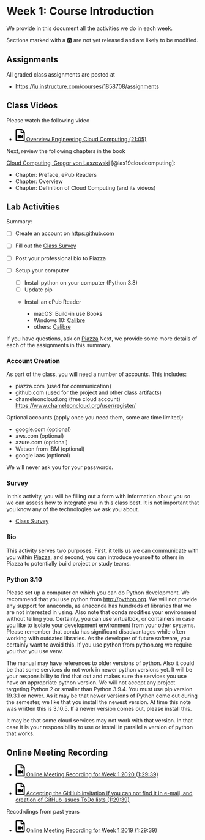 # Week 1: Course Introduction

We provide in this document all the activities we do in each week.

Sections marked with a :o2: are not yet released and are likely to be
modified. 

## Assignments

All graded class assignments are posted at

<!--
* <https://iu.instructure.com/courses/1822529/assignments>
-->

* <https://iu.instructure.com/courses/1858708/assignments>

## Class Videos

Please watch the following video

* [![Video](images/video.png) Overview Engineering Cloud Computing (21:05)](https://www.youtube.com/watch?v=PU93waozGJk)

Next, review the following chapters in the book 

[Cloud Computing, Gregor von Laszewski](https://laszewski.github.io/book/cloud/) [@las19cloudcomputing]:

* Chapter: Preface, ePub Readers
* Chapter: Overview
* Chapter: Definition of Cloud Computing (and its videos)


## Lab Activities

Summary: 

* [ ] Create an account on <https:github.com>
* [ ] Fill out the [Class Survey](https://forms.gle/4Zpi2vzpZ5kFSoD1A)
* [ ] Post your professional bio to Piazza
* [ ] Setup your computer

  * [ ] Install python on your computer (Python 3.8)
  * [ ] Update pip
  * Install an ePub Reader

    * macOS: Build-in use Books
    * Windows 10: [Calibre](https://forms.gle/4Zpi2vzpZ5kFSoD1A)
    * others: [Calibre](https://forms.gle/4Zpi2vzpZ5kFSoD1A)

If you have questions, ask on
[Piazza](https://piazza.com/class/jzkfveoqwri3e4) Next, we provide some
more details of each of the assignments in this summary.

### Account Creation

As part of the class, you will need a number of accounts. This
includes:

* piazza.com (used for communication)
* github.com (used for the project and other class artifacts)
* chameleoncloud.org (free cloud account) <https://www.chameleoncloud.org/user/register/>

<!--
* futuresystems.org (GPU & container)

  * Please join this [project](https://portal.futuresystems.org/project/fg-569)

After you created the accounts, please fill out the following form so we
can set up the class accounts and in case of GitHub we create you a
class repository for you.

* [Class Survey](https://forms.gle/4Zpi2vzpZ5kFSoD1A)
-->

Optional accounts (apply once you need them, some are time limited):

* google.com (optional)
* aws.com (optional)
* azure.com (optional)
* Watson from IBM (optional)
* google Iaas (optional)

We will never ask you for your passwords.

### Survey

In this activity, you will be filling out a form with information
about you so we can assess how to integrate you in this class best. It
is not important that you know any of the technologies we ask you
about.

* [Class Survey](https://forms.gle/4Zpi2vzpZ5kFSoD1A)


### Bio

This activity serves two purposes. First, it tells us we can communicate
with you within [Piazza](https://piazza.com/class/jzkfveoqwri3e4), and
second, you can introduce yourself to others in Piazza to potentially
build project or study teams.

### Python 3.10

Please set up a computer on which you can do Python development. We
recommend that you use python from <http://python.org>. We will not
provide any support for anaconda, as anaconda has hundreds of libraries that
we are not interested in using. Also note that conda modifies your
environment without telling you. Certainly, you can use virtualbox, or
containers in case you like to isolate your development environment from
your other systems. Please remember that conda has significant
disadvantages while often working with outdated libraries. As the developer of
future software, you certainly want to avoid this. If you use python from
python.org we require you that you use venv.

The manual may have references to older versions of python. Also it could be
that some services do not work in newer python versions yet. It will be your
responsibility to find that out and makes sure the services you use have an
appropriate python version. We will not accept any project targeting Python 2 or
smaller than Python 3.9.4. You must use pip version 19.3.1 or newer. As it may
be that newer versions of Python come out during the semester, we like that you
install the newest version. At time this note was written this is 3.10.5. If
a newer version comes out, please install this.

It may be that some cloud services may not work with that version. In that case
it is your responsibility to use or install in parallel a version of python that
works.



## Online Meeting Recording


* [![Video](images/video.png) Online Meeting Recording for Week 1 2020 (1:29:39)](https://www.youtube.com/watch?v=m-Zgg2iTlkQ)

* [![Video](images/video.png) Accepting the GitHub invitation if you can not find it in e-mail, and creation of GitHub issues ToDo lists (1:29:39)](https://www.youtube.com/watch?v=HIM7d8TFZRs)



Recodrdings from past years

* [![Video](images/video.png) Online Meeting Recording for Week 1 2019 (1:29:39)](https://www.youtube.com/watch?v=k5218WUo6Cc)


